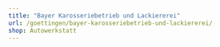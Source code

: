 ```yaml
---
title: "Bayer Karosseriebetrieb und Lackiererei"
url: /goettingen/bayer-karosseriebetrieb-und-lackiererei/
shop: Autowerkstatt
---
```

